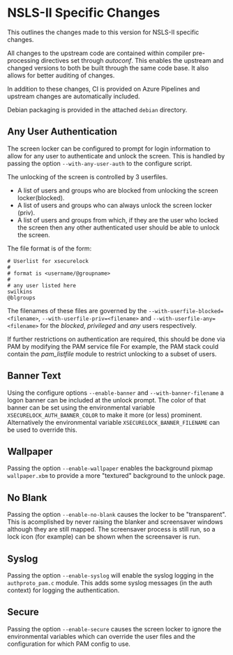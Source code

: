 # NSLS-II Specific Changes

 This outlines the changes made to this version for NSLS-II specific changes.

 All changes to the upstream code are contained within compiler
 pre-processing directives set through _autoconf_. This enables the upstream
 and changed versions to both be built through the same code base. It also
 allows for better auditing of changes.

In addition to these changes, CI is provided on Azure Pipelines and upstream
changes are automatically included.

Debian packaging is provided in the attached `debian` directory.

## Any User Authentication

The screen locker can be configured to prompt for login information to allow for any user to authenticate and unlock the screen. This is handled by passing the option `--with-any-user-auth` to the configure script.

The unlocking of the screen is controlled by 3 userfiles.

* A list of users and groups who are blocked from unlocking the screen
  locker(blocked).
* A list of users and groups who can always unlock the screen
  locker (priv).
* A list of users and groups from which, if they are the user
  who locked the screen then any other authenticated user should be able to
  unlock the screen.

The file format is of the form:

```config
# Userlist for xsecurelock
#
# format is <username/@groupname>
#
# any user listed here
swilkins
@blgroups
```

The filenames of these files are governed by the
`--with-userfile-blocked=<filename>`, `--with-userfile-priv=<filename>` and
`--with-userfile-any=<filename>` for the _blocked_, _privileged_ and _any_ users
respectively.

If further restrictions on authentication are
required, this should be done via PAM by modifying the PAM service file For
example, the PAM stack could contain the _pam_listfile_ module to restrict
unlocking to a subset of users.

## Banner Text

Using the configure options `--enable-banner` and `--with-banner-filename` a
logon banner can be included at the unlock prompt. The color of that banner
can be set using the environmental variable `XSECURELOCK_AUTH_BANNER_COLOR`
to make it more (or less) prominent. Alternatively the environmental variable
`XSECURELOCK_BANNER_FILENAME` can be used to override this.

## Wallpaper

Passing the option `--enable-wallpaper` enables the background pixmap `wallpaper.xbm` to provide a more "textured" background to the unlock page.

## No Blank

Passing the option `--enable-no-blank` causes the locker to be "transparent".
This is acomplished by never raising the blanker and screensaver windows
although they are still mapped. The screensaver process is still run, so a
lock icon (for example) can be shown when the screensaver is run.

## Syslog

Passing the option `--enable-syslog` will enable the syslog logging in the
`authproto_pam.c` module. This adds some syslog messages (in the auth context)
for logging the authentication.

## Secure

Passing the option `--enable-secure` causes the screen locker to ignore the
environmental variables which can override the user files and the configuration
for which PAM config to use.
